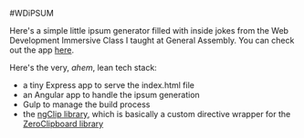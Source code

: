 #WDiPSUM

Here's a simple little ipsum generator filled with inside jokes from the Web Development Immersive Class I taught at General Assembly.  You can check out the app [here](https://wdipsum.herokuapp.com).

Here's the very, _ahem_, lean tech stack:

* a tiny Express app to serve the index.html file
* an Angular app to handle the ipsum generation
* Gulp to manage the build process
* the [ngClip library](https://github.com/asafdav/ng-clip), which is basically a custom directive wrapper for the [ZeroClipboard library](https://github.com/zeroclipboard/zeroclipboard)